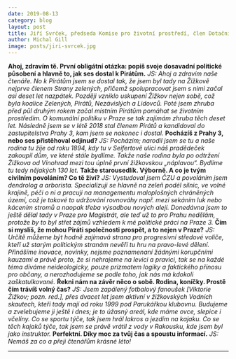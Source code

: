```yaml
---
date: 2019-08-13
category: blog
layout: post
title: Jiří Svrček, předseda Komise pro životní prostředí, člen Dotačního výboru a Výboru pro územní rozvoj
author: Michal Gill
image: posts/jiri-svrcek.jpg
---
```


**Ahoj, zdravím tě. První obligátní otázka: popiš svoje dosavadní politické působení a hlavně to, jak ses dostal k Pirátům.**
*JS: Ahoj a zdravím naše čtenáře. No k Pirátům jsem se dostal tak, že jsem byl tady na Žižkově nejprve členem Strany zelených, přičemž spolupracovat jsem s nimi začal asi deset let nazpátek. Později vzniklo uskupení Žižkov nejen sobě, což byla koalice  Zelených, Pirátů, Nezávislých a Lidovců. Poté  jsem zhruba před půl druhým rokem začal místním Pirátům pomáhat se životním prostředím. O komunální politiku v Praze se tak zajímám zhruba těch deset let. Následně jsem se v létě 2018 stal členem Pirátů a kandidoval do zastupitelstva Prahy 3, kam jsem se nakonec i dostal.*
**Pocházíš z Prahy 3, nebo ses přistěhoval odjinud?**
*JS: Pocházím; narodil jsem se tu a naše rodina tu žije od roku 1894, kdy tu v Seifertově ulici náš pradědeček zakoupil dům, ve které stále bydlíme. Takže naše rodina byla po odtržení Žižkova od Vinohrad mezi tou úplně první žižkovskou „náplavou“. Bydlíme tu tedy nějakých 130 let.*
**Takže starousedlík. Výborně. A co je tvým civilním povoláním? Co tě živí?**
*JS: Vystudoval jsem ČZU a povoláním jsem dendrolog a arborista. Specializuji se hlavně na zeleň podél silnic, ve volné krajině, péči o ni a pracuji na managementu maloplošných chráněných území, což je takové to udržování rovnováhy např. mezi sekáním luk nebo kácením stromů a naopak třeba výsadbou nových alejí. Donedávna jsem to ještě dělal tady v Praze pro Magistrát, ale teď už to pro Prahu nedělám, protože by to byl střet zájmů vzhledem k mé politické práci na Praze 3.*
**Čím si myslíš, že mohou Piráti společnosti prospět, a to nejen v Praze?**
*JS: Určitě můžeme být hodně zajímavá strana pro progresivní středové voliče, kteří už starým politickým stranám nevěří tu hru na pravo-levé dělení. Přinášíme inovace, novinky, nejsme poznamenaní žádnými korupčními kauzami a právě proto, že si nehrajeme na levici a pravici, tak se na každé téma díváme neideologicky, pouze prizmatem logiky a faktického přínosu pro občany, a nerozhodujeme se podle toho, jak nás má kdokoli zaškatulkované.*
**Řekni nám na závěr něco o sobě. Rodina, koníčky. Prostě čím trávíš volný čas?**
*JS: Jsem zapálený fotbalový fanoušek [Viktorie Žižkov; pozn. red.], přes dvacet let jsem aktivní v žižkovských Vodních skautech, kteří tady mají od roku 1999 pod Parukářkou klubovnu. Budujeme a zvelebujeme ji ještě i dnes; je to úžasný areál, kde máme ovce, slepice i včelíny. Co se sportu týče, tak jsem hrál lakros a jezdím na kajaku. Co se těch kajaků týče, tak jsem se právě vrátil z vody v Rakousku, kde jsem byl jako instruktor.*
**Perfektní. Díky moc za tvůj čas a spoustu informací.**
*JS: Nemáš za co a přeji čtenářům krásné léto!*

- - -
